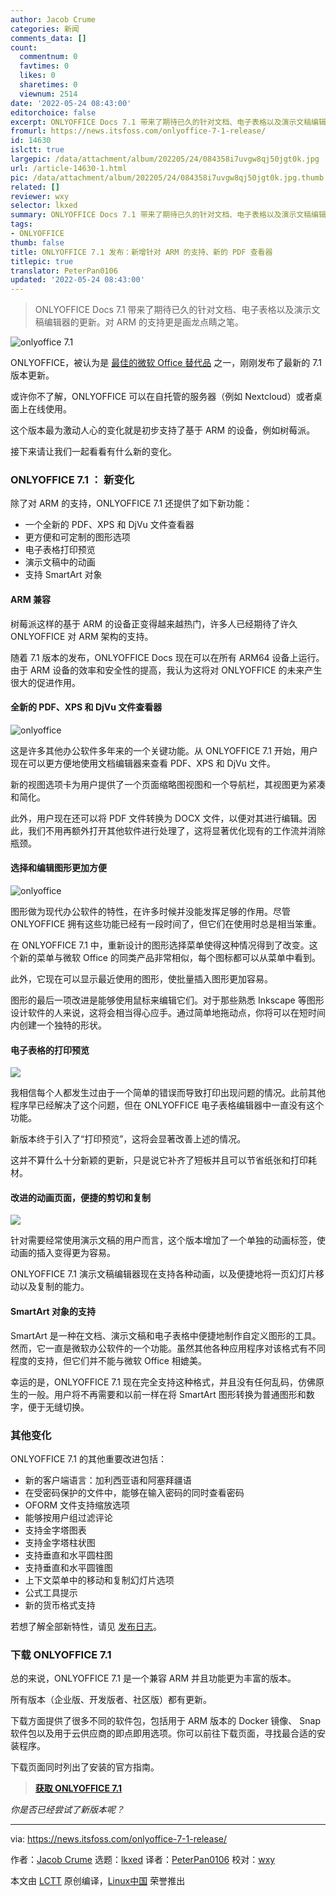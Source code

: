 ```yaml
---
author: Jacob Crume
categories: 新闻
comments_data: []
count:
  commentnum: 0
  favtimes: 0
  likes: 0
  sharetimes: 0
  viewnum: 2514
date: '2022-05-24 08:43:00'
editorchoice: false
excerpt: ONLYOFFICE Docs 7.1 带来了期待已久的针对文档、电子表格以及演示文稿编辑器的更新。对 ARM 的支持更是画龙点睛之笔。
fromurl: https://news.itsfoss.com/onlyoffice-7-1-release/
id: 14630
islctt: true
largepic: /data/attachment/album/202205/24/084358i7uvgw8qj50jgt0k.jpg
url: /article-14630-1.html
pic: /data/attachment/album/202205/24/084358i7uvgw8qj50jgt0k.jpg.thumb.jpg
related: []
reviewer: wxy
selector: lkxed
summary: ONLYOFFICE Docs 7.1 带来了期待已久的针对文档、电子表格以及演示文稿编辑器的更新。对 ARM 的支持更是画龙点睛之笔。
tags:
- ONLYOFFICE
thumb: false
title: ONLYOFFICE 7.1 发布：新增针对 ARM 的支持、新的 PDF 查看器
titlepic: true
translator: PeterPan0106
updated: '2022-05-24 08:43:00'
---
```



> 
> ONLYOFFICE Docs 7.1 带来了期待已久的针对文档、电子表格以及演示文稿编辑器的更新。对 ARM 的支持更是画龙点睛之笔。
> 
> 
> 


![onlyoffice 7.1](/data/attachment/album/202205/24/084358i7uvgw8qj50jgt0k.jpg)


ONLYOFFICE，被认为是 [最佳的微软 Office 替代品](https://itsfoss.com/best-free-open-source-alternatives-microsoft-office/) 之一，刚刚发布了最新的 7.1 版本更新。


或许你不了解，ONLYOFFICE 可以在自托管的服务器（例如 Nextcloud）或者桌面上在线使用。


这个版本最为激动人心的变化就是初步支持了基于 ARM 的设备，例如树莓派。


接下来请让我们一起看看有什么新的变化。


### ONLYOFFICE 7.1 ： 新变化






除了对 ARM 的支持，ONLYOFFICE 7.1 还提供了如下新功能：


* 一个全新的 PDF、XPS 和 DjVu 文件查看器
* 更方便和可定制的图形选项
* 电子表格打印预览
* 演示文稿中的动画
* 支持 SmartArt 对象


#### ARM 兼容


树莓派这样的基于 ARM 的设备正变得越来越热门，许多人已经期待了许久 ONLYOFFICE 对 ARM 架构的支持。


随着 7.1 版本的发布，ONLYOFFICE Docs 现在可以在所有 ARM64 设备上运行。由于 ARM 设备的效率和安全性的提高，我认为这将对 ONLYOFFICE 的未来产生很大的促进作用。


#### 全新的 PDF、XPS 和 DjVu 文件查看器


![onlyoffice](/data/attachment/album/202205/24/084359p977k7mt9xd559q7.png)


这是许多其他办公软件多年来的一个关键功能。从 ONLYOFFICE 7.1 开始，用户现在可以更方便地使用文档编辑器来查看 PDF、XPS 和 DjVu 文件。


新的视图选项卡为用户提供了一个页面缩略图视图和一个导航栏，其视图更为紧凑和简化。


此外，用户现在还可以将 PDF 文件转换为 DOCX 文件，以便对其进行编辑。因此，我们不用再额外打开其他软件进行处理了，这将显著优化现有的工作流并消除瓶颈。


#### 选择和编辑图形更加方便


![onlyoffice](/data/attachment/album/202205/24/084359zb1obi3brrlvrgr4.png)


图形做为现代办公软件的特性，在许多时候并没能发挥足够的作用。尽管 ONLYOFFICE 拥有这些功能已经有一段时间了，但它们在使用时总是相当笨重。


在 ONLYOFFICE 7.1 中，重新设计的图形选择菜单使得这种情况得到了改变。这个新的菜单与微软 Office 的同类产品非常相似，每个图标都可以从菜单中看到。


此外，它现在可以显示最近使用的图形，使批量插入图形更加容易。


图形的最后一项改进是能够使用鼠标来编辑它们。对于那些熟悉 Inkscape 等图形设计软件的人来说，这将会相当得心应手。通过简单地拖动点，你将可以在短时间内创建一个独特的形状。


#### 电子表格的打印预览


![](/data/attachment/album/202205/24/084400hiokjbbs98qqnjrr.png)


我相信每个人都发生过由于一个简单的错误而导致打印出现问题的情况。此前其他程序早已经解决了这个问题，但在 ONLYOFFICE 电子表格编辑器中一直没有这个功能。


新版本终于引入了“打印预览”，这将会显著改善上述的情况。


这并不算什么十分新颖的更新，只是说它补齐了短板并且可以节省纸张和打印耗材。


#### 改进的动画页面，便捷的剪切和复制


![](/data/attachment/album/202205/24/084400wr8r8xsox293vp4b.png)


针对需要经常使用演示文稿的用户而言，这个版本增加了一个单独的动画标签，使动画的插入变得更为容易。


ONLYOFFICE 7.1 演示文稿编辑器现在支持各种动画，以及便捷地将一页幻灯片移动以及复制的能力。


#### SmartArt 对象的支持


SmartArt 是一种在文档、演示文稿和电子表格中便捷地制作自定义图形的工具。然而，它一直是微软办公软件的一个功能。虽然其他各种应用程序对该格式有不同程度的支持，但它们并不能与微软 Office 相媲美。


幸运的是，ONLYOFFICE 7.1 现在完全支持这种格式，并且没有任何乱码，仿佛原生的一般。用户将不再需要和以前一样在将 SmartArt 图形转换为普通图形和数字，便于无缝切换。


### 其他变化


ONLYOFFICE 7.1 的其他重要改进包括：


* 新的客户端语言：加利西亚语和阿塞拜疆语
* 在受密码保护的文件中，能够在输入密码的同时查看密码
* OFORM 文件支持缩放选项
* 能够按用户组过滤评论
* 支持金字塔图表
* 支持金字塔柱状图
* 支持垂直和水平圆柱图
* 支持垂直和水平圆锥图
* 上下文菜单中的移动和复制幻灯片选项
* 公式工具提示
* 新的货币格式支持


若想了解全部新特性，请见 [发布日志](https://www.onlyoffice.com/blog/2022/05/discover-onlyoffice-docs-v7-1/)。


### 下载 ONLYOFFICE 7.1


总的来说，ONLYOFFICE 7.1 是一个兼容 ARM 并且功能更为丰富的版本。


所有版本（企业版、开发版者、社区版）都有更新。


下载方面提供了很多不同的软件包，包括用于 ARM 版本的 Docker 镜像、 Snap 软件包以及用于云供应商的即点即用选项。你可以前往下载页面，寻找最合适的安装程序。


下载页面同时列出了安装的官方指南。



> 
> **[获取 ONLYOFFICE 7.1](https://www.onlyoffice.com/download-docs.aspx)**
> 
> 
> 


*你是否已经尝试了新版本呢？*




---


via: <https://news.itsfoss.com/onlyoffice-7-1-release/>


作者：[Jacob Crume](https://news.itsfoss.com/author/jacob/) 选题：[lkxed](https://github.com/lkxed) 译者：[PeterPan0106](https://github.com/PeterPan0106) 校对：[wxy](https://github.com/wxy)


本文由 [LCTT](https://github.com/LCTT/TranslateProject) 原创编译，[Linux中国](https://linux.cn/) 荣誉推出
